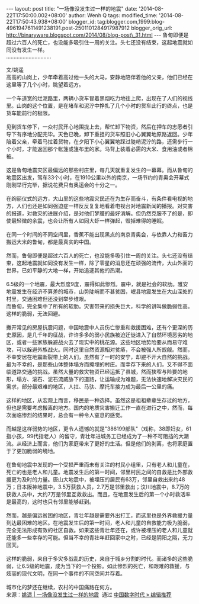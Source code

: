 --- layout: post title: "一场像没发生过一样的地震" date:
'2014-08-22T17:50:00.002+08:00' author: Wenh Q tags: modified\_time:
'2014-08-22T17:50:43.938+08:00' blogger\_id:
tag:blogger.com,1999:blog-4961947611491238191.post-2501101284917987912
blogger\_orig\_url:
http://binaryware.blogspot.com/2014/08/blog-post\_31.html ---
鲁甸即便是超过六百人的死亡，也没能多吸引住一周的关注。头七还没有结束，这起地震就如同没有发生一样。\
…………………………\
\
文/姚遥\
高高的山岗上，少年牵着高过他一头的大马，安静地陪伴着他的父亲，他们已经在这里等了几个小时，眺望着远方。\
\
一个车道宽的烂泥路里，两辆小货车冒着黑烟吃力地往上爬，出现在了人们的视线里。山岗的这个位置，是在堵车和泥泞中挣扎了几个小时的货车此行的终点，也是货车能前行的极限。\
\
见到货车停下，一众村民开心地围拢上去，帮忙卸下物资，然后在押车的志愿者引导下有序地分配完毕。天色已晚，卸下重担的货车照旧小心翼翼地原路返回。少年陪着父亲，牵着马拉着货物，在夕阳下小心翼翼地踩过陡峭泥泞的路，还需步行一个小时，才能返回那个帐篷或篷布里的家。马背上装着必需的大米、食用油或者棉被。\
\
这是鲁甸地震灾区最偏远的那些村庄里，每几天就重复发生的一幕幕。而从鲁甸的地震区出发，驾车33个小时，在1910公里以外的南京，一场节约的青奥会开幕式刚刚举行完毕，据说花费只有奥运会的十分之一。\
\
在绚丽仪式的远方，大山里的这些地震灾民还在为生存而奋斗，有条件看电视的地方，人们也还是如同强迫症一样反反复复地看着电视台对地震新闻的播报。对灾害的报道，对救灾的进展介绍，是对他们梦魇的最好消解。但仍然克服不了的是，即使最轻微的余震，也会让所有人如同大虾一样弹起，毁掉难得的睡眠。\
\
在同一个时间的不同空间里，香蕉不能出现黑点的南京青奥会，与依靠人力和畜力搬运大米的鲁甸，都是最真实的中国。\
\
然而，鲁甸即便是超过六百人的死亡，也没能多吸引住一周的关注。头七还没有结束，这起地震就如同没有发生一样，除了零星的消息还在顽强的流传，大山外面的世界，已如平静的大地一样，开始追逐其他的热潮。\
\
6.5级的一个地震，最大烈度9度，震得如此惨烈。震中，就是社会的软肋。雅安地震发生在经济不算差的城市，山势陡峭而不甚贫困，岷县地震发生在大山深处的村里，交通困难但还没到举步维艰。\
而鲁甸，完全集中了所有的软肋。灾害带来的损失巨大，科学的讲叫做脆弱性高。这样的脆弱，无法回避。\
\
撇开常见的房屋抗震问题，中国地震中人员伤亡惨重和救援困难，还有个更深的历史原因，是几千年的征战，许许多多的弱小民族被迫迁徙进入了自然环境恶劣的地区，或者一些家族躲避战火去了现实中的桃花源。这些地区地势险要从而易守难攻，可以躲避外族战火。同时这里自然资源相对贫瘠，不会被强人所觊觎。然而，不幸安居在地震断裂带上的人们，虽然有了一时的安宁，却避不开大自然的挑战。最为不幸的，是那些山体整体塌方而掩埋的村庄。而幸存下来的人们，又不得不面临道路交通的挑战。虽然大量的救灾物资已经运抵了县城，然而狭窄与险要的地形，塌方、滚石、泥石流威胁下的道路，让运输成为难题，无法快速地解决灾民的需求，部分最艰难的地区，人扛、马驮、摩托车接力成为最后一公里的痛。\
\
这样的地区，从宏观上而言，移民是一种选择。虽然这是祖祖辈辈生存过的地方，但也是需要考虑搬离的地方。国内的地质灾害搬迁工作一直在进行之中，然而，每次面临惨烈的结果时，总会有一种令人窒息的感觉。\
\
而越是这样弱势的地区，更令人遗憾的就是"386199部队"（戏称，38即妇女，61指小孩，99代指老人）的留守，青壮年进城务工已经成为了一种不可阻挡的大潮流。从经济上而言，他们为家庭带来了更好的生活。但是他们的剥离，也将家庭置于了更加脆弱的境地。\
\
在鲁甸地震中发现的一个受损严重而未有关注的村民小组里，只有老人和儿童在，死亡的也是老人和儿童。地震发生后的第一时间，邻里村民之间的自救是比外部救援更为及时的力量。唐山大地震中，被埋压的居民有63万，邻里自救出来约48万；日本阪神地震中，3.5万获救人员，2.7万是邻里救出；汶川地震中，8.7万的获救人员中，大约7万是邻里互救救出。而且，在地震发生后的第一个小时救活率是最高的，这时也只有邻里能够赶到。\
\
然而，越是偏远贫困的地区，青壮年越是需要外出打工，而这里也是外界救援力量到达最困难的地区。在地震发生后的第一时间，老人和儿童的自救能力极为脆弱，完全无法形成有效的社区自救。如果这些青壮年还在，或许被埋压的老人和儿童就还能多一些幸存的可能。但当不幸的青壮年赶回家中之时，已经是阴阳之隔，无力回天。\
\
这样的脆弱，来自于多灾多战乱的历史，来自于城乡分割的时代。而诸多的这些脆弱，让6.5级的地震，成为当下的一个投影。如此惨烈的死亡，和艰难的救援，与炫丽的现代文明，在同一个事件的不同空间并存着。\
\
城市化的梦还在继续，农村的中国痛路在何方。
\
来源：[姚遥 |
一场像没发生过一样的地震](http://feedproxy.google.com/~r/chinagfwblog/~3/xfihaXLfbgQ/)  通过 [中国数字时代
»
编辑推荐](http://pipes.yahoo.com/pipes/pipe.info?_id=4ebbe79f06d4342d785a0cab9913dc0c)
